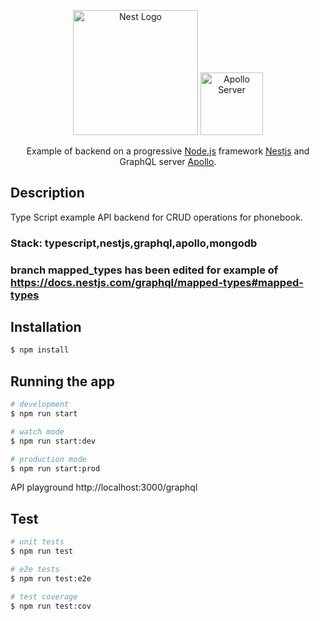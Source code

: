 <p align="center">
  <a href="http://nestjs.com/" target="blank"><img src="https://nestjs.com/img/logo-small.svg" width="200" alt="Nest Logo" /></a>
  <a href='https://www.apollographql.com/'><img src='https://user-images.githubusercontent.com/841294/53402609-b97a2180-39ba-11e9-8100-812bab86357c.png' height='100' alt='Apollo Server'></a>
</p>

[circleci-image]: https://img.shields.io/circleci/build/github/nestjs/nest/master?token=abc123def456
[circleci-url]: https://circleci.com/gh/nestjs/nest

  <p align="center">Example of backend on a progressive <a href="http://nodejs.org" target="_blank">Node.js</a> framework <a href="http://nestjs.org" target="_blank">Nestjs</a> and GraphQL server <a href="https://www.apollographql.com/" target="_blank">Apollo</a>.</p>
    <p align="center">



## Description

Type Script example API backend for CRUD operations for phonebook.
### Stack: typescript,nestjs,graphql,apollo,mongodb
### branch mapped_types has been edited for example of  https://docs.nestjs.com/graphql/mapped-types#mapped-types

## Installation

```bash
$ npm install
```

## Running the app

```bash
# development
$ npm run start

# watch mode
$ npm run start:dev

# production mode
$ npm run start:prod
```

API playground http://localhost:3000/graphql

## Test

```bash
# unit tests
$ npm run test

# e2e tests
$ npm run test:e2e

# test coverage
$ npm run test:cov
```


